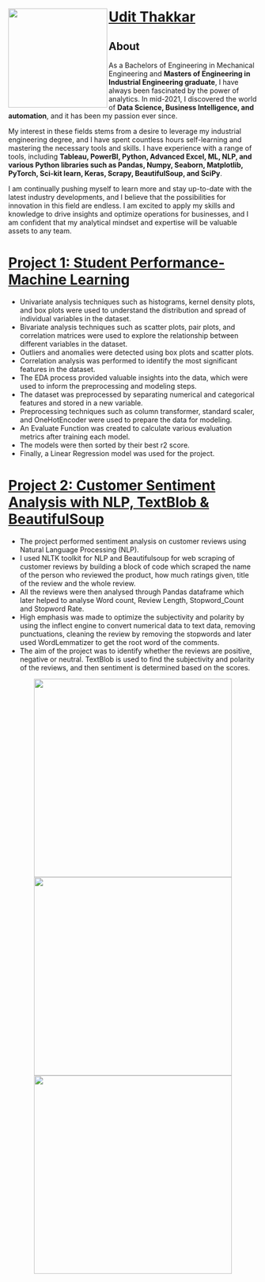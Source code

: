 <div>
    <a href="https://www.linkedin.com/in/udit-thakkar/">
        <img align="left" src="https://github.com/udit-thakkar/Udit_Portfolio/blob/main/images/dp.jpg?raw=true" width="200" />
    </a>
    <h1><a href="https://www.linkedin.com/in/udit-thakkar/">Udit Thakkar</a></h1>
</div>

<h2>About</h2>
    <p>As a Bachelors of Engineering in Mechanical Engineering and <strong>Masters of Engineering in Industrial Engineering graduate</strong>, I have always been fascinated by the power of analytics. In mid-2021, I discovered the world of <strong>Data Science, Business Intelligence, and automation</strong>, and it has been my passion ever since.

My interest in these fields stems from a desire to leverage my industrial engineering degree, and I have spent countless hours self-learning and mastering the necessary tools and skills. I have experience with a range of tools, including <strong>Tableau, PowerBI, Python, Advanced Excel, ML, NLP, and various Python libraries such as Pandas, Numpy, Seaborn, Matplotlib, PyTorch, Sci-kit learn, Keras, Scrapy, BeautifulSoup, and SciPy</strong>.

I am continually pushing myself to learn more and stay up-to-date with the latest industry developments, and I believe that the possibilities for innovation in this field are endless. I am excited to apply my skills and knowledge to drive insights and optimize operations for businesses, and I am confident that my analytical mindset and expertise will be valuable assets to any team.</p>
  </div>
</div>


# [Project 1: Student Performance-Machine Learning](https://github.com/udit-thakkar/Student-Performance-Machine-Learning-Project)
* Univariate analysis techniques such as histograms, kernel density plots, and box plots were used to understand the distribution and spread of individual variables in the dataset.
* Bivariate analysis techniques such as scatter plots, pair plots, and correlation matrices were used to explore the relationship between different variables in the dataset.
* Outliers and anomalies were detected using box plots and scatter plots.
* Correlation analysis was performed to identify the most significant features in the dataset.
* The EDA process provided valuable insights into the data, which were used to inform the preprocessing and modeling steps.
* The dataset was preprocessed by separating numerical and categorical features and stored in a new variable.
* Preprocessing techniques such as column transformer, standard scaler, and OneHotEncoder were used to prepare the data for modeling.
* An Evaluate Function was created to calculate various evaluation metrics after training each model.
* The models were then sorted by their best r2 score.
* Finally, a Linear Regression model was used for the project.

# [Project 2: Customer Sentiment Analysis with NLP, TextBlob & BeautifulSoup](https://github.com/udit-thakkar/NLP-Customer-Sentiment-Analysis)
* The project performed sentiment analysis on customer reviews using Natural Language Processing (NLP).
* I used NLTK toolkit for NLP and Beautifulsoup for web scraping of customer reviews by building a block of code which scraped the name of the person who reviewed the product, how much ratings given, title of the review and the whole review.
* All the reviews were then analysed through Pandas dataframe which later helped to analyse Word count, Review Length, Stopword_Count	and Stopword Rate.
* High emphasis was made to optimize the subjectivity and polarity by using the inflect engine to convert numerical data to text data, removing punctuations, cleaning the review by removing the stopwords and later used WordLemmatizer to get the root word of the comments.
* The aim of the project was to identify whether the reviews are positive, negative or neutral. TextBlob is used to find the subjectivity and polarity of the reviews, and then sentiment is determined based on the scores.

<div align="center">
  <img src="https://github.com/udit-thakkar/Udit_Portfolio/blob/main/images/PolarityvsSubjectivity.png?raw=true" width="400" />
  <img src="https://github.com/udit-thakkar/Udit_Portfolio/blob/main/images/ratingspiechart.png?raw=true" width="400" />
  <img src="https://github.com/udit-thakkar/Udit_Portfolio/blob/main/images/cleaned_comments_wordcloud.png?raw=true" width="400" />
</div>

